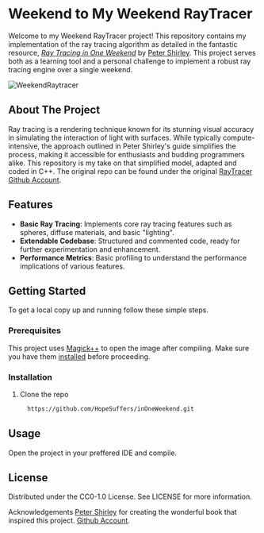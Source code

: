 # Weekend to My Weekend RayTracer

Welcome to my Weekend RayTracer project! This repository contains my implementation of the ray tracing algorithm as detailed in the fantastic resource, [_Ray Tracing in One Weekend_](https://raytracing.github.io/books/RayTracingInOneWeekend.html) by [Peter Shirley](https://github.com/petershirley). This project serves both as a learning tool and a personal challenge to implement a robust ray tracing engine over a single weekend.

![WeekendRaytracer](https://github.com/HopeSuffers/inOneWeekend/assets/80710247/247d3543-6f83-4446-a6f1-d614faa970d4)

## About The Project

Ray tracing is a rendering technique known for its stunning visual accuracy in simulating the interaction of light with surfaces. While typically compute-intensive, the approach outlined in Peter Shirley's guide simplifies the process, making it accessible for enthusiasts and budding programmers alike. This repository is my take on that simplified model, adapted and coded in C++.
The original repo can be found under the original [RayTracer Github Account](https://github.com/RayTracing/raytracing.github.io/).

## Features

- **Basic Ray Tracing**: Implements core ray tracing features such as spheres, diffuse materials, and basic "lighting".
- **Extendable Codebase**: Structured and commented code, ready for further experimentation and enhancement.
- **Performance Metrics**: Basic profiling to understand the performance implications of various features.

## Getting Started

To get a local copy up and running follow these simple steps.

### Prerequisites

This project uses [Magick++](https://imagemagick.org/script/magick++.php) to open the image after compiling. Make sure you have them [installed](https://github.com/ImageMagick/ImageMagick/tree/main) before proceeding.

### Installation

1. Clone the repo
   ```sh
     https://github.com/HopeSuffers/inOneWeekend.git

## Usage
Open the project in your preffered IDE and compile.

## License
Distributed under the CC0-1.0 License. See LICENSE for more information.

Acknowledgements
[Peter Shirley](https://github.com/petershirley) for creating the wonderful book that inspired this project.
[Github Account](https://github.com/RayTracing/raytracing.github.io/).
